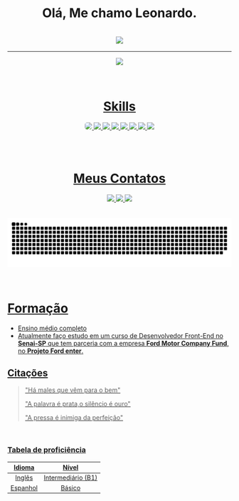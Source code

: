 <div align="center">
   <h1>Olá, Me chamo Leonardo.</h1>
</div>
<br>
 <div align="center" >
     <a href="https://github.com/Leonardosouza17">
     <img src="https://github-readme-stats.vercel.app/api?username=Leonardosouza17&show_icons=true&theme=transparent">
   </div>
        <hr>
       <div align="center">
         <a href="https://github.com/Leonardosouza17">
     <img   src="https://github-readme-stats.vercel.app/api/top-langs/?username=Leonardosouza17&layout=compact">
       </div>
       <br>
       <br>
            

<div align="center">
   <h1>Skills</h1>
</div>
<div align="center">
 <img height="30em" src="https://img.shields.io/badge/HTML5-E34F26?style=for-the-badge&logo=html5&logoColor=white" style="border-radius:5px"> 
 <img height="30em" src="https://img.shields.io/badge/CSS3-1572B6?style=for-the-badge&logo=css3&logoColor=white"> 
 <img height="30em" src="https://img.shields.io/badge/JavaScript-F7DF1E?style=for-the-badge&logo=javascript&logoColor=black"> 
 <img height="30em" src="https://img.shields.io/badge/Python-14354C?style=for-the-badge&logo=python&logoColor=white"> 
 <img height="30em" src="https://img.shields.io/badge/Node.js-43853D?style=for-the-badge&logo=node.js&logoColor=white"> 
 <img height="30em" src="https://img.shields.io/badge/Markdown-000000?style=for-the-badge&logo=markdown&logoColor=white"> 
 <img height="30em" src="https://img.shields.io/badge/Powershell-2CA5E0?style=for-the-badge&logo=powershell&logoColor=white"> 
 <img height="30em" src="https://img.shields.io/badge/GIT-E44C30?style=for-the-badge&logo=git&logoColor=white"> 
</div>
<br>
<br>
<br>
<div>
<div align="center">
   <h1>Meus Contatos</h1>
</div>
<div align="center">
   <a href="www.gmail.com/leonardompdesouza@gmail.com">
  <img height="30em" src="https://img.shields.io/badge/Gmail-D14836?style=for-the-badge&logo=gmail&logoColor=white">
    <a href="www.linkedin.com/in/leonardoosouza" >
   <img height="30em" src="https://img.shields.io/badge/LinkedIn-0077B5?style=for-the-badge&logo=linkedin&logoColor=white">
   <a href="https://www.instagram.com/leonardo_souzah7">
   <img height="30em" src="https://img.shields.io/badge/Instagram-E4405F?style=for-the-badge&logo=instagram&logoColor=white">
</div>
<br>
<br>
<div align="center">
<picture>
  <source media="(prefers-color-scheme: dark)" srcset="https://raw.githubusercontent.com/JoaoRoccella/JoaoRoccella/output/github-contribution-grid-snake-dark.svg">
  <source media="(prefers-color-scheme: light)" srcset="https://raw.githubusercontent.com/JoaoRoccella/JoaoRoccella/output/github-contribution-grid-snake.svg">
  <img alt="github-snake" src="https://raw.githubusercontent.com/JoaoRoccella/JoaoRoccella/output/github-contribution-grid-snake.svg">
</picture>
</div>
   
<br>
<br>

# Formação
- Ensino médio completo
- Atualmente faço estudo em um curso de Desenvolvedor Front-End no **Senai-SP** que tem parceria com a empresa **Ford Motor Company Fund**, no **Projeto Ford enter**.
  
  
  
## Citações
>>
>"Há males que vêm para o bem"
>>
>"A palavra é prata,o silêncio é ouro"
>>
>"A pressa é inimiga da perfeição"


<br>

### Tabela de proficiência

Idioma |  Nível
:-------: | :--------:
Inglês | Intermediário (B1)
Espanhol | Básico

